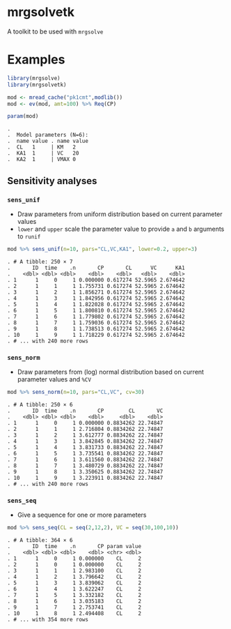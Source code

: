 mrgsolvetk
==========

A toolkit to be used with `mrgsolve`

Examples
========

``` r
library(mrgsolve)
library(mrgsolvetk)

mod <- mread_cache("pk1cmt",modlib())
mod <- ev(mod, amt=100) %>% Req(CP)

param(mod)
```

    . 
    .  Model parameters (N=6):
    .  name value . name value
    .  CL   1     | KM   2    
    .  KA1  1     | VC   20   
    .  KA2  1     | VMAX 0

Sensitivity analyses
--------------------

### `sens_unif`

-   Draw parameters from uniform distribution based on current parameter values
-   `lower` and `upper` scale the parameter value to provide `a` and `b` arguments to `runif`

``` r
mod %>% sens_unif(n=10, pars="CL,VC,KA1", lower=0.2, upper=3)
```

    . # A tibble: 250 × 7
    .       ID  time    .n       CP       CL      VC      KA1
    .    <dbl> <dbl> <dbl>    <dbl>    <dbl>   <dbl>    <dbl>
    . 1      1     0     1 0.000000 0.617274 52.5965 2.674642
    . 2      1     1     1 1.755731 0.617274 52.5965 2.674642
    . 3      1     2     1 1.856271 0.617274 52.5965 2.674642
    . 4      1     3     1 1.842956 0.617274 52.5965 2.674642
    . 5      1     4     1 1.822028 0.617274 52.5965 2.674642
    . 6      1     5     1 1.800810 0.617274 52.5965 2.674642
    . 7      1     6     1 1.779802 0.617274 52.5965 2.674642
    . 8      1     7     1 1.759036 0.617274 52.5965 2.674642
    . 9      1     8     1 1.738513 0.617274 52.5965 2.674642
    . 10     1     9     1 1.718229 0.617274 52.5965 2.674642
    . # ... with 240 more rows

### `sens_norm`

-   Draw parameters from (log) normal distribution based on current parameter values and `%CV`

``` r
mod %>% sens_norm(n=10, pars="CL,VC", cv=30)
```

    . # A tibble: 250 × 6
    .       ID  time    .n       CP        CL       VC
    .    <dbl> <dbl> <dbl>    <dbl>     <dbl>    <dbl>
    . 1      1     0     1 0.000000 0.8834262 22.74847
    . 2      1     1     1 2.716804 0.8834262 22.74847
    . 3      1     2     1 3.612777 0.8834262 22.74847
    . 4      1     3     1 3.842845 0.8834262 22.74847
    . 5      1     4     1 3.831733 0.8834262 22.74847
    . 6      1     5     1 3.735541 0.8834262 22.74847
    . 7      1     6     1 3.611560 0.8834262 22.74847
    . 8      1     7     1 3.480729 0.8834262 22.74847
    . 9      1     8     1 3.350625 0.8834262 22.74847
    . 10     1     9     1 3.223911 0.8834262 22.74847
    . # ... with 240 more rows

### `sens_seq`

-   Give a sequence for one or more parameters

``` r
mod %>% sens_seq(CL = seq(2,12,2), VC = seq(30,100,10))
```

    . # A tibble: 364 × 6
    .       ID  time    .n       CP param value
    .    <dbl> <dbl> <dbl>    <dbl> <chr> <dbl>
    . 1      1     0     1 0.000000    CL     2
    . 2      1     0     1 0.000000    CL     2
    . 3      1     1     1 2.983100    CL     2
    . 4      1     2     1 3.796642    CL     2
    . 5      1     3     1 3.839062    CL     2
    . 6      1     4     1 3.622247    CL     2
    . 7      1     5     1 3.332182    CL     2
    . 8      1     6     1 3.035183    CL     2
    . 9      1     7     1 2.753741    CL     2
    . 10     1     8     1 2.494408    CL     2
    . # ... with 354 more rows
